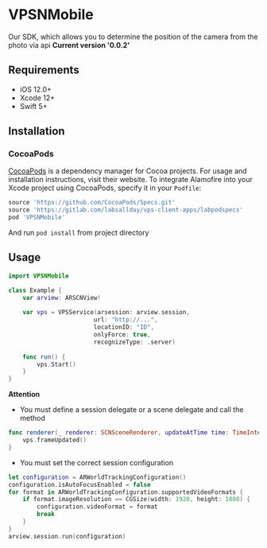 # VPSNMobile

Our SDK, which allows you to determine the position of the camera from the photo via api
**Current version '0.0.2'**

## Requirements

- iOS 12.0+
- Xcode 12+
- Swift 5+

## Installation

### CocoaPods

[CocoaPods](https://cocoapods.org) is a dependency manager for Cocoa projects. For usage and installation instructions, visit their website. To integrate Alamofire into your Xcode project using CocoaPods, specify it in your `Podfile`:

```ruby
source 'https://github.com/CocoaPods/Specs.git'
source 'https://gitlab.com/labsallday/vps-client-apps/labpodspecs'
pod 'VPSNMobile'
```
And run `pod install` from project directory

## Usage

```swift
import VPSNMobile

class Example {
    var arview: ARSCNView!
    
    var vps = VPSService(arsession: arview.session,
                        url: "http://...",
                        locationID: "ID",
                        onlyForce: true,
                        recognizeType: .server)
                        
    func run() {
        vps.Start()
    }
}
```
**Attention**

* You must define a session delegate or a scene delegate and call the method

```swift
func renderer(_ renderer: SCNSceneRenderer, updateAtTime time: TimeInterval) {
    vps.frameUpdated()
}
```
* You must set the correct session configuration

```swift
let configuration = ARWorldTrackingConfiguration()
configuration.isAutoFocusEnabled = false
for format in ARWorldTrackingConfiguration.supportedVideoFormats {
    if format.imageResolution == CGSize(width: 1920, height: 1080) {
        configuration.videoFormat = format
        break
    }
}
arview.session.run(configuration)
```

